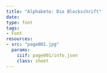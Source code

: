 ```yaml
---
title: "Alphabete: Die Blockschrift"
date:
type: font
tags:
- Font
resources:
- src: "page001.jpg"
  params:
    iiif: page001/info.json
    class: sheet
---
```

